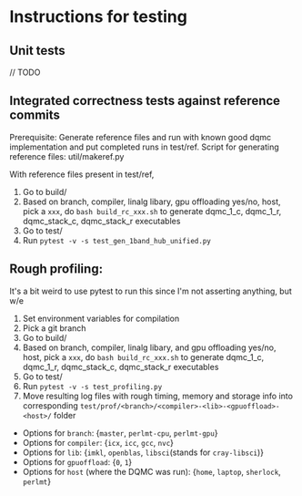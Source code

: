 # Instructions for testing

## Unit tests

// TODO

## Integrated correctness tests against reference commits

Prerequisite: Generate reference files and run with known good dqmc implementation and put completed runs in test/ref. Script for generating reference files: util/makeref.py

With reference files present in test/ref,
1. Go to build/
2. Based on branch, compiler, linalg libary, gpu offloading yes/no, host, pick a `xxx`, do `bash build_rc_xxx.sh` to generate dqmc_1_c, dqmc_1_r, dqmc_stack_c, dqmc_stack_r executables
3. Go to test/
4. Run `pytest -v -s test_gen_1band_hub_unified.py`

## Rough profiling:

It's a bit weird to use pytest to run this since I'm not asserting anything, but w/e

1. Set environment variables for compilation
2. Pick a git branch
3. Go to build/
4. Based on branch, compiler, linalg libary, and gpu offloading yes/no, host, pick a `xxx`, do `bash build_rc_xxx.sh` to generate dqmc_1_c, dqmc_1_r, dqmc_stack_c, dqmc_stack_r executables
5. Go to test/
6. Run `pytest -v -s test_profiling.py`
7. Move resulting log files with rough timing, memory and storage info into corresponding `test/prof/<branch>/<compiler>-<lib>-<gpuoffload>-<host>/` folder

- Options for `branch`: {`master`, `perlmt-cpu`, `perlmt-gpu`}
- Options for `compiler`: {`icx`, `icc`, `gcc`, `nvc`}
- Options for `lib`: {`imkl`, `openblas`, `libsci`(stands for `cray-libsci`)}
- Options for `gpuoffload`: {`0`, `1`}
- Options for `host` (where the DQMC was run): {`home`, `laptop`, `sherlock`, `perlmt`}
